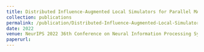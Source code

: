 ```yaml
---
title: Distributed Influence-Augmented Local Simulators for Parallel MARL in Large Networked Systems
collection: publications
permalink: /publication/Distributed-Influence-Augmented-Local-Simulators-for-Parallel-MARL-in-Large-Networked-Systems
date: 2022
venue: NeurIPS 2022 36th Conference on Neural Information Processing Systems
paperurl: 
---
```


